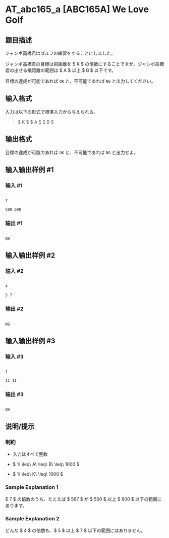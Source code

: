 # AT_abc165_a [ABC165A] We Love Golf

## 题目描述

[problemUrl]: https://atcoder.jp/contests/abc165/tasks/abc165_a

ジャンボ高橋君はゴルフの練習をすることにしました。

ジャンボ高橋君の目標は飛距離を $ K $ の倍数にすることですが、ジャンボ高橋君の出せる飛距離の範囲は $ A $ 以上 $ B $ 以下です。

目標の達成が可能であれば `OK` と、不可能であれば `NG` と出力してください。

## 输入格式

入力は以下の形式で標準入力から与えられる。

> $ K $ $ A $ $ B $

## 输出格式

目標の達成が可能であれば `OK` と、不可能であれば `NG` と出力せよ。

## 输入输出样例 #1

### 输入 #1

```
7
500 600
```

### 输出 #1

```
OK
```

## 输入输出样例 #2

### 输入 #2

```
4
5 7
```

### 输出 #2

```
NG
```

## 输入输出样例 #3

### 输入 #3

```
1
11 11
```

### 输出 #3

```
OK
```

## 说明/提示

### 制約

- 入力はすべて整数
- $ 1\ \leq\ A\ \leq\ B\ \leq\ 1000 $
- $ 1\ \leq\ K\ \leq\ 1000 $

### Sample Explanation 1

$ 7 $ の倍数のうち、たとえば $ 567 $ が $ 500 $ 以上 $ 600 $ 以下の範囲にあります。

### Sample Explanation 2

どんな $ 4 $ の倍数も、$ 5 $ 以上 $ 7 $ 以下の範囲にはありません。